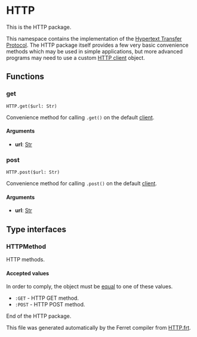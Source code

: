 # HTTP

This is the HTTP package.

This namespace contains the implementation of the
[Hypertext Transfer Protocol](https://en.wikipedia.org/wiki/Hypertext_Transfer_Protocol).
The HTTP package itself provides a few very basic convenience methods which
may be used in simple applications, but more advanced programs may need
to use a custom [HTTP client](../HTTP/doc/Client.md) object.




## Functions

### get

```
HTTP.get($url: Str)
```

Convenience method for calling `.get()` on the default
[client](../HTTP/doc/Client.md).


#### Arguments

* __url__: [Str](/std/doc/String.md)  



### post

```
HTTP.post($url: Str)
```

Convenience method for calling `.post()` on the default
[client](../HTTP/doc/Client.md).


#### Arguments

* __url__: [Str](/std/doc/String.md)  


## Type interfaces

### HTTPMethod

HTTP methods.



#### Accepted values

In order to comply, the object must be [equal](/doc/Operators.md#equality-operator) to one of these values.

* `:GET` - HTTP GET method.
* `:POST` - HTTP POST method.

End of the HTTP package.

This file was generated automatically by the Ferret compiler from
[HTTP.frt](../HTTP.frt).